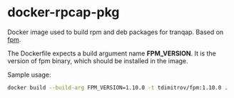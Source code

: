 # docker-rpcap-pkg
Docker image used to build rpm and deb packages for tranqap. Based on [fpm](https://github.com/jordansissel/fpm).

The Dockerfile expects a build argument name **FPM_VERSION**. It is the version of fpm binary, which should be installed in the image.

Sample usage:
```bash
docker build --build-arg FPM_VERSION=1.10.0 -t tdimitrov/fpm:1.10.0 .
```
